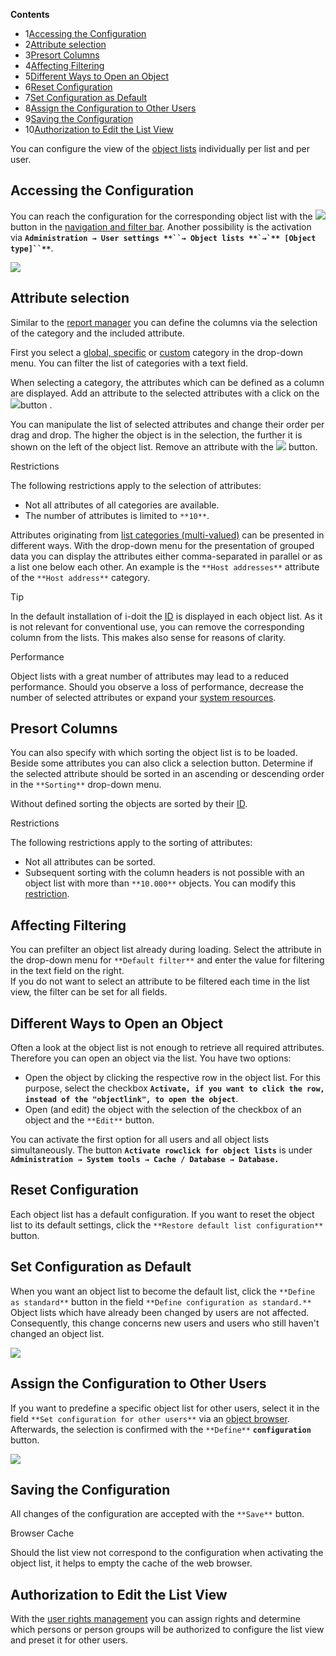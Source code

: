 **Contents**

*   1[Accessing the Configuration](#ConfigurationoftheListView-AccessingtheConfiguration)
*   2[Attribute selection](#ConfigurationoftheListView-Attributeselection)
*   3[Presort Columns](#ConfigurationoftheListView-PresortColumns)
*   4[Affecting Filtering](#ConfigurationoftheListView-AffectingFiltering)
*   5[Different Ways to Open an Object](#ConfigurationoftheListView-DifferentWaystoOpenanObject)
*   6[Reset Configuration](#ConfigurationoftheListView-ResetConfiguration)
*   7[Set Configuration as Default](#ConfigurationoftheListView-SetConfigurationasDefault)
*   8[Assign the Configuration to Other Users](#ConfigurationoftheListView-AssigntheConfigurationtoOtherUsers)
*   9[Saving the Configuration](#ConfigurationoftheListView-SavingtheConfiguration)
*   10[Authorization to Edit the List View](#ConfigurationoftheListView-AuthorizationtoEdittheListView)

You can configure the view of the [object lists](/display/en/Object+List) individually per list and per user.

Accessing the Configuration
---------------------------

You can reach the configuration for the corresponding object list with the ![](/download/attachments/61014331/table_edit.png?version=1&modificationDate=1485958264873&api=v2) button in the [navigation and filter bar](/display/en/Navigation+and+Filtering). Another possibility is the activation via **```Administration → User settings **``→ Object lists **`→`** [Object type]``**```**.

![](/download/attachments/61014331/image2017-2-1%2015%3A13%3A16.png?version=1&modificationDate=1485958394998&api=v2&effects=drop-shadow)

Attribute selection
-------------------

Similar to the [report manager](/display/en/Report+Manager) you can define the columns via the selection of the category and the included attribute.

First you select a [global, specific](../../basics/structure-of-the-it-documentation.md) or [custom](/display/en/Custom+Categories) category in the drop-down menu. You can filter the list of categories with a text field.

When selecting a category, the attributes which can be defined as a column are displayed. Add an attribute to the selected attributes with a click on the ![](/download/attachments/61014331/add.png?version=1&modificationDate=1485958534874&api=v2)button .

You can manipulate the list of selected attributes and change their order per drag and drop. The higher the object is in the selection, the further it is shown on the left of the object list. Remove an attribute with the ![](/download/attachments/61014331/delete.png?version=1&modificationDate=1485958534893&api=v2) button.

Restrictions

The following restrictions apply to the selection of attributes:

*   Not all attributes of all categories are available.
*   The number of attributes is limited to `**10**`.

Attributes originating from [list categories (multi-valued)](../../basics/structure-of-the-it-documentation.md) can be presented in different ways. With the drop-down menu for the presentation of grouped data you can display the attributes either comma-separated in parallel or as a list one below each other. An example is the `**Host addresses**` attribute of the `**Host address**` category.

Tip

In the default installation of i-doit the [ID](/display/en/Unique+References) is displayed in each object list. As it is not relevant for conventional use, you can remove the corresponding column from the lists. This makes also sense for reasons of clarity.

Performance

Object lists with a great number of attributes may lead to a reduced performance. Should you observe a loss of performance, decrease the number of selected attributes or expand your [system resources](/display/en/System+Requirements).

Presort Columns
---------------

You can also specify with which sorting the object list is to be loaded. Beside some attributes you can also click a selection button. Determine if the selected attribute should be sorted in an ascending or descending order in the `**Sorting**` drop-down menu.

Without defined sorting the objects are sorted by their [ID](/display/en/Unique+References).

Restrictions

The following restrictions apply to the sorting of attributes:

*   Not all attributes can be sorted.
*   Subsequent sorting with the column headers is not possible with an object list with more than `**10.000**` objects. You can modify this [restriction](/display/en/Advanced+Settings).

Affecting Filtering
-------------------

You can prefilter an object list already during loading. Select the attribute in the drop-down menu for `**Default filter**` and enter the value for filtering in the text field on the right.  
If you do not want to select an attribute to be filtered each time in the list view, the filter can be set for all fields.

Different Ways to Open an Object
--------------------------------

Often a look at the object list is not enough to retrieve all required attributes. Therefore you can open an object via the list. You have two options:

*   Open the object by clicking the respective row in the object list. For this purpose, select the checkbox **`Activate, if you want to click the row, instead of the "objectlink", to open the object`**.
*   Open (and edit) the object with the selection of the checkbox of an object and the `**Edit**` button.

You can activate the first option for all users and all object lists simultaneously. The button **`Activate rowclick for object lists`** is under **`Administration → System tools → Cache / Database → Database.`**

Reset Configuration
-------------------

Each object list has a default configuration. If you want to reset the object list to its default settings, click the `**Restore default list configuration**` button.

Set Configuration as Default
----------------------------

When you want an object list to become the default list, click the `**Define as standard**` button in the field `**Define configuration as standard.**` Object lists which have already been changed by users are not affected. Consequently, this change concerns new users and users who still haven't changed an object list.

![](/download/attachments/61014331/image2017-2-1%2015%3A26%3A56.png?version=1&modificationDate=1485959215528&api=v2&effects=drop-shadow)

Assign the Configuration to Other Users
---------------------------------------

If you want to predefine a specific object list for other users, select it in the field `**Set configuration for other users**` via an [object browser](https://i-doit.atlassian.net/wiki/pages/viewpage.action?pageId=59408412). Afterwards, the selection is confirmed with the `**Define**` **`configuration`** button.

![](/download/attachments/61014331/image2017-2-1%2015%3A30%3A0.png?version=1&modificationDate=1485959399173&api=v2&effects=drop-shadow)

Saving the Configuration
------------------------

All changes of the configuration are accepted with the `**Save**` button.

Browser Cache

Should the list view not correspond to the configuration when activating the object list, it helps to empty the cache of the web browser.

Authorization to Edit the List View
-----------------------------------

With the [user rights management](/pages/viewpage.action?pageId=61014337) you can assign rights and determine which persons or person groups will be authorized to configure the list view and preset it for other users.